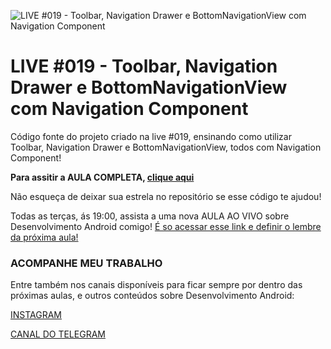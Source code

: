 ![LIVE #019 - Toolbar, Navigation Drawer e BottomNavigationView com Navigation Component](https://i3.ytimg.com/vi/TP4U3ejoC98/maxresdefault.jpg "LIVE #019 - Toolbar, Navigation Drawer e BottomNavigationView com Navigation Component")

# LIVE #019 - Toolbar, Navigation Drawer e BottomNavigationView com Navigation Component

Código fonte do projeto criado na live #019, ensinando como utilizar Toolbar, Navigation Drawer e BottomNavigationView, todos com Navigation Component!

**Para assitir a AULA COMPLETA, [clique aqui](https://www.youtube.com/watch?v=TP4U3ejoC98)**

Não esqueça de deixar sua estrela no repositório se esse código te ajudou!

Todas as terças, ás 19:00, assista a uma nova AULA AO VIVO sobre Desenvolvimento Android comigo! [É so acessar esse link e definir o lembre da próxima aula!](http://ocanha.com/bio)

### ACOMPANHE MEU TRABALHO

Entre também nos canais disponíveis para ficar sempre por dentro das próximas aulas, e outros conteúdos sobre Desenvolvimento Android:

[INSTAGRAM](https://www.instagram.com/kaiqueocanha/)

[CANAL DO TELEGRAM](https://t.me/semanadomobile)
